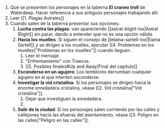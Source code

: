 1. Que se presenten los personajes en la taberna **El craneo troll** de Waterdeep. Hacer referencia a sus antiguos personajes trabajando allí.
2. Leer [[1. Plagas Astrales]]
3. Cuando salen de la taberna presentar sus opciones:
	1. **Lucha contra las plagas**: van apareciendo [[astral-blight-lox|Astral Blight]] sin parar, dando a entender que no es una opción válida.
	2. **Hacia los muelles**: Si siguen el consejo de [[elaina-sartell-lox|Elaina Sartell]] y se dirigen a los muelles, ejecutar [[4. Problemas en los muelles|"Problemas en los muelles"]] cuando lleguen.
		1. Leer el mensaje.
		2. "Enfrentamiento" con Traevus.
		3. [[5. Posibles finales#Up and Away|Final del capítulo]]
	3. **Esconderse en un agujero**: Los temblores derrumban cualquier agujero en el que intenten esconderse. 
	4. **Investigar la vid cristalina**: Si los personajes se dirigen hacia la enorme enredadera cristalina, véase [[2. Vid cristalina|"Vid cristalina"]].
		1. Dejar que investiguen la enredadera.
		2. 
	5. **Salir de la ciudad**: Si los personajes salen corriendo por las calles y callejones hacia las afueras del asentamiento, véase [[3. Peligro en las calles|"Peligro en las calles"]].